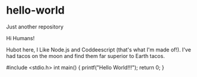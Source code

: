 # hello-world
Just another repository

Hi Humans!

Hubot here, I Like Node.js and Coddeescript (that's what I'm made of!).
I've had tacos on the moon and find them far superior to Earth tacos. 

#include <stdio.h>
int main()
{
  printf("Hello World!!!");
  return 0;
}
